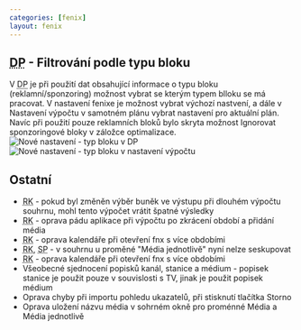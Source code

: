 ```yaml
---
categories: [fenix]
layout: fenix
---
```


## <abbr title="Detailní plán">DP</abbr> - Filtrování podle typu bloku
V  <abbr title="Detailní plán">DP</abbr> je při použití dat obsahující informace o typu bloku (reklamní/sponzoring) možnost vybrat se kterým typem blloku se má pracovat. V nastavení fenixe je možnost vybrat výchozí nastvení, a dále v Nastavení výpočtu v samotném plánu vybrat nastavení pro aktuální plán. Navíc při použití pouze reklamních bloků bylo skryta možnost Ignorovat sponzoringové bloky v záložce optimalizace.
![Nové nastavení - typ bloku v DP]({{site.url}}/data/nastaveni_typ_bloku.jpg)![Nové nastavení - typ bloku v nastavení výpočtu]({{site.url}}/data/nastaveni_vypoct_typ_bloku.jpg)

## Ostatní
<ul>
<li><abbr title="Reachové křivky">RK</abbr> - pokud byl změněn výběr buněk ve výstupu při dlouhém výpočtu souhrnu, mohl tento výpočet vrátit špatné výsledky</li>
<li><abbr title="Reachové křivky">RK</abbr> - oprava pádu aplikace při výpočtu po zkrácení období a přidání média</li>
<li><abbr title="Reachové křivky">RK</abbr> - oprava kalendáře při otevření fnx s více obdobími</li>

<li><abbr title="Reachové křivky">RK</abbr>, <abbr title="Strategický plán">SP</abbr> - v souhrnu u proměné "Média jednotlivě" nyní nelze seskupovat</li>
<li><abbr title="Reachové křivky">RK</abbr> - oprava kalendáře při otevření fnx s více obdobími</li>

<li>Všeobecné sjednocení popisků kanál, stanice a médium - popisek stanice je použit pouze v souvislosti s TV, jinak je použit popisek médium</li>
<li>Oprava chyby při importu pohledu ukazatelů, při stisknutí tlačítka Storno</li>
<li>Oprava uložení názvu média v sohrném okně pro proménné Média a Média jednotlivě</li>
</ul>